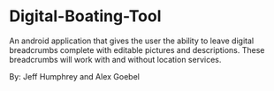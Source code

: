 # Digital-Boating-Tool
An android application that gives the user the ability to leave digital breadcrumbs complete with editable pictures and descriptions.  These breadcrumbs will work with and without location services.

By: Jeff Humphrey and Alex Goebel
